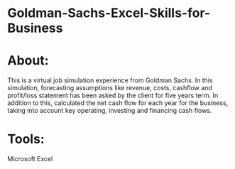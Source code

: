 # Goldman-Sachs-Excel-Skills-for-Business

# About:
This is a virtual job simulation experience from Goldman Sachs. In this simulation, forecasting assumptions like revenue, costs, cashflow and 
profit/loss statement has been asked by the client for five years term. In addition to this, calculated the net cash flow for each year for the 
business, taking into account key operating, investing and financing cash flows. 

# Tools:
Microsoft Excel
